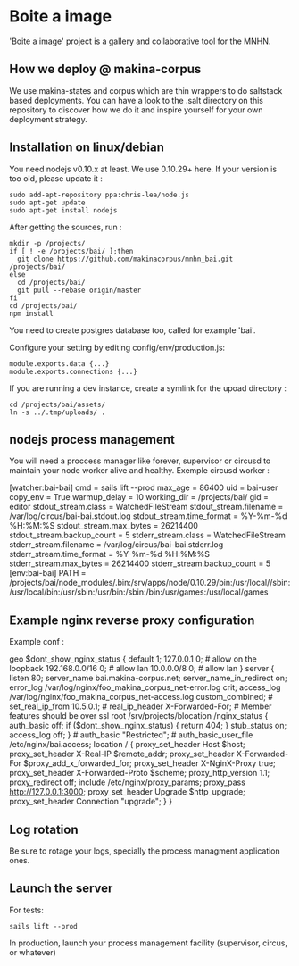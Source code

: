 Boite a image
=============

'Boite a image' project is a gallery and collaborative tool for the MNHN.


How we deploy @ makina-corpus
------------------------------

We use makina-states and corpus which are thin wrappers to do saltstack based deployments.
You can have a look to the .salt directory on this repository to discover how we do it and inspire yourself for your own deployment strategy.

Installation on linux/debian
----------------------------------

You need nodejs v0.10.x at least.
We use 0.10.29+ here.
If your version is too old, please update it :

    sudo add-apt-repository ppa:chris-lea/node.js
    sudo apt-get update
    sudo apt-get install nodejs

After getting the sources, run :

    mkdir -p /projects/
    if [ ! -e /projects/bai/ ];then
      git clone https://github.com/makinacorpus/mnhn_bai.git /projects/bai/
    else
      cd /projects/bai/
      git pull --rebase origin/master
    fi
    cd /projects/bai/
    npm install

You need to create postgres database too, called for example 'bai'.

Configure your setting by editing config/env/production.js:

    module.exports.data {...}
    module.exports.connections {...}

If you are running a dev instance, create a symlink for the upoad directory :

    cd /projects/bai/assets/
    ln -s ../.tmp/uploads/ .

nodejs process management
--------------------------
You will need a proccess manager like forever, supervisor or circusd to maintain your node worker alive and healthy.
Exemple circusd worker :

  [watcher:bai-bai]
  cmd = sails lift --prod
  max_age = 86400
  uid = bai-user
  copy_env = True
  warmup_delay = 10
  working_dir = /projects/bai/
  gid = editor
  stdout_stream.class = WatchedFileStream
  stdout_stream.filename = /var/log/circus/bai-bai.stdout.log
  stdout_stream.time_format = %Y-%m-%d %H:%M:%S
  stdout_stream.max_bytes = 26214400
  stdout_stream.backup_count = 5
  stderr_stream.class = WatchedFileStream
  stderr_stream.filename = /var/log/circus/bai-bai.stderr.log
  stderr_stream.time_format = %Y-%m-%d %H:%M:%S
  stderr_stream.max_bytes = 26214400
  stderr_stream.backup_count = 5
  [env:bai-bai]
  PATH = /projects/bai/node_modules/.bin:/srv/apps/node/0.10.29/bin:/usr/local//sbin:/usr/local/bin:/usr/sbin:/usr/bin:/sbin:/bin:/usr/games:/usr/local/games

Example nginx reverse proxy configuration
-------------------------------------------
Example conf :

  geo $dont_show_nginx_status {
      default 1;
      127.0.0.1 0; # allow on the loopback
      192.168.0.0/16 0; # allow lan
      10.0.0.0/8 0; # allow lan
  }
  server {
      listen 80;
      server_name bai.makina-corpus.net;
      server_name_in_redirect on;
      error_log /var/log/nginx/foo_makina_corpus_net-error.log crit;
      access_log  /var/log/nginx/foo_makina_corpus_net-access.log custom_combined;
      # set_real_ip_from   10.5.0.1;
      # real_ip_header X-Forwarded-For;
      # Member features should be over ssl
      root /srv/projects/blocation /nginx_status {
        auth_basic off;
        if ($dont_show_nginx_status) {
            return 404;
        }
        stub_status on;
        access_log off;
      }
      # auth_basic            "Restricted";
      # auth_basic_user_file  /etc/nginx/bai.access;
      location / {
        proxy_set_header Host $host;
        proxy_set_header X-Real-IP $remote_addr;
        proxy_set_header X-Forwarded-For $proxy_add_x_forwarded_for;
        proxy_set_header X-NginX-Proxy true;
        proxy_set_header X-Forwarded-Proto $scheme;
        proxy_http_version 1.1;
        proxy_redirect off;
        include /etc/nginx/proxy_params;
        proxy_pass http://127.0.0.1:3000;
        proxy_set_header Upgrade $http_upgrade;
        proxy_set_header Connection "upgrade";
      }
  }

Log rotation
------------
Be sure to rotage your logs, specially the process managment application ones.

Launch the server
-----------------
For tests:

    sails lift --prod

In production, launch your process management facility (supervisor, circus, or whatever)
